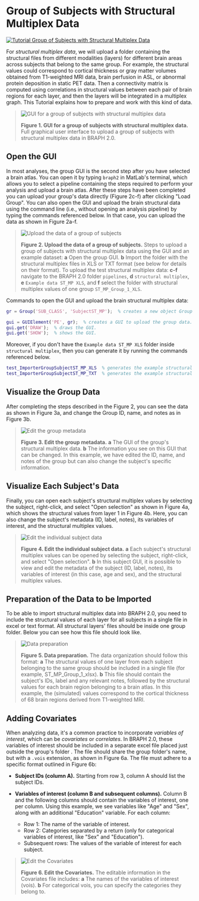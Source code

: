 # Group of Subjects with Structural Multiplex Data

[![Tutorial Group of Subjects with Structural Multiplex Data](https://img.shields.io/badge/PDF-Download-red?style=flat-square&logo=adobe-acrobat-reader)](tut_gr_st.pdf)

For *structural multiplex data*, we will upload a folder containing the structural files from different modalities (layers) for different brain areas across subjects that belong to the same group. For example, the structural values could correspond to cortical thickness or gray matter volumes obtained from T1-weighted MRI data, brain perfusion in ASL, or abnormal protein deposition in static PET data. Then a connectivity matrix is computed using correlations in structural values between each pair of brain regions for each layer, and then the layers will be integrated in a multiplex graph. This Tutorial explains how to prepare and work with this kind of data.

> ![GUI for a group of subjects with structural multiplex data](fig01.jpg)
> 
> **Figure 1. GUI for a group of subjects with structural multiplex data.**
> Full graphical user interface to upload a group of subjects with structural multiplex data in BRAPH 2.0.

## Open the GUI

In most analyses, the group GUI is the second step after you have selected a brain atlas. You can open it by typing `braph2` in MatLab's terminal, which allows you to select a pipeline containing the steps required to perform your analysis and upload a brain atlas. After these steps have been completed you can upload your group's data directly (Figure 2c-f) after clicking "Load Group". You can also open the GUI and upload the brain structural data using the command line (i.e., without opening an analysis pipeline) by typing the commands referenced below. In that case, you can upload the data as shown in Figure 2a-f.

> ![Upload the data of a group of subjects](fig02.jpg)
> 
> **Figure 2. Upload the data of a group of subjects.**
> Steps to upload a group of subjects with structural multiplex data using the GUI and an example dataset:
> **a** Open the group GUI.
> **b** Import the folder with the structural multiplex files in XLS or TXT format (see below for details on their format).
>	To upload the test structural multiplex data:
> **c-f** navigate to the BRAPH 2.0 folder `pipelines`, **d** `structural multiplex`, **e** `Example data ST_MP XLS`, and **f** select the folder with structural multiplex values of one group `ST_MP_Group_1_XLS`.

Commands to open the GUI and upload the brain structural multiplex data:

```matlab
gr = Group('SUB_CLASS', 'SubjectST_MP');  % creates a new object Group to use structural multiplex values for assessing connectivity i.e., SubjectST_MP.

gui = GUIElement('PE', gr);  % creates a GUI to upload the group data.
gui.get('DRAW');  % draws the GUI.
gui.get('SHOW');  % shows the GUI.
```
Moreover, if you don't have the `Example data ST_MP XLS` folder inside `structural multiplex`, then you can generate it by running the commands referenced below.

```matlab
test_ImporterGroupSubjectST_MP_XLS  % generates the example structural multiplex XLS data folder.
test_ImporterGroupSubjectST_MP_TXT  % generates the example structural multiplex TXT data folder.
```

## Visualize the Group Data

After completing the steps described in the Figure 2, you can see the data as shown in Figure 3a, and change the Group ID, name, and notes as in Figure 3b.

> ![Edit the group metadata](fig03.jpg)
> 
> **Figure 3. Edit the group metadata.** 
> **a** The GUI of the group's structural multiplex data.
> **b** The information you see on this GUI that can be changed. In this example, we have edited the ID, name, and notes of the group but can also change the subject's specific information.

## Visualize Each Subject's Data

Finally, you can open each subject's structural multiplex values by selecting the subject, right-click, and select "Open selection" as shown in Figure 4a, which shows the structural values from layer 1 in Figure 4b. Here, you can also change the subject's metadata (ID, label, notes), its variables of interest, and the structural multiplex values.

> ![Edit the individual subject data](fig04.jpg)
> 
> **Figure 4. Edit the individual subject data.** 
> **a** Each subject's structural multiplex values can be opened by selecting the subject,  right-click, and select "Open selection".
> **b** In this subject GUI, it is possible to view and edit the metadata of the subject (ID, label, notes), its variables of interest (in this case, age and sex), and the structural multiplex values. 

## Preparation of the Data to be Imported

To be able to import structural multiplex data into BRAPH 2.0, you need to include the structural values of each layer for all subjects in a single file in excel or text format. All structural layers' files should be inside one group folder. Below you can see how this file should look like.

> ![Data preparation](fig05.jpg)
>
> **Figure 5. Data preparation.**
> The data organization should follow this format:
> **a** The structural values of one layer from each subject belonging to the same group should be included in a single file (for example, ST_MP_Group_1_xlsx). 
> **b** This file should contain the subject's IDs, label and any relevant notes, followed by the structural values for each brain region belonging to a brain atlas. In this example, the (simulated) values correspond to the cortical thickness of 68 brain regions derived from T1-weighted MRI.
 
## Adding Covariates

When analyzing data, it's a common practice to incorporate *variables of interest*, which can be *covariates* or *correlates*. In BRAPH 2.0, these variables of interest should be included in a separate excel file placed just outside the group's folder . The file should share the group folder's name, but with a `.vois` extension, as shown in Figure 6a. The file must adhere to a specific format outlined in Figure 6b:

- **Subject IDs (column A).** Starting from row 3, column A should list the subject IDs.
  
- **Variables of interest (column B and subsequent columns).** Column B and the following columns should contain the variables of interest, one per column. Using this example, we see variables like "Age" and "Sex", along with an additional "Education" variable. For each column:
  - Row 1: The name of the variable of interest.
  - Row 2: Categories separated by a return (only for categorical variables of interest, like "Sex" and "Education").
  - Subsequent rows: The values of the variable of interest for each subject.

> ![Edit the Covariates](fig06.jpg)
>
> **Figure 6. Edit the Covariates.**
> The editable information in the Covariates file includes:
> **a** The names of the variables of interest (vois).
> **b** For categorical vois, you can specify the categories they belong to.

